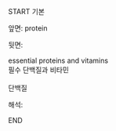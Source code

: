 START
기본

앞면:
protein


뒷면:
<div>essential proteins and vitamins </div><div>필수 단백질과 비타민</div><div><br></div><div>단백질</div>


해석:

END